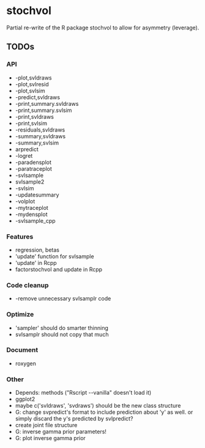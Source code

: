 # stochvol
Partial re-write of the R package stochvol to allow for asymmetry (leverage).

## TODOs

### API
* -plot,svldraws
* -plot,svlresid
* -plot,svlsim
* -predict,svldraws
* -print,summary.svldraws
* -print,summary.svlsim
* -print,svldraws
* -print,svlsim
* -residuals,svldraws
* -summary,svldraws
* -summary,svlsim
* arpredict
* -logret
* -paradensplot
* -paratraceplot
* -svlsample
* svlsample2
* -svlsim
* -updatesummary
* -volplot
* -mytraceplot
* -mydensplot
* -svlsample_cpp

### Features
* regression, betas
* 'update' function for svlsample
* 'update' in Rcpp
* factorstochvol and update in Rcpp

### Code cleanup
* -remove unnecessary svlsamplr code

### Optimize
* 'sampler' should do smarter thinning
* svlsamplr should not copy that much

### Document
* roxygen

### Other
* Depends: methods ("Rscript --vanilla" doesn't load it)
* ggplot2
* maybe c('svldraws', 'svdraws') should be the new class structure
* G: change svpredict's format to include prediction about 'y' as well. or simply discard the y's predicted by svlpredict?
* create joint file structure
* G: inverse gamma prior parameters!
* G: plot inverse gamma prior

